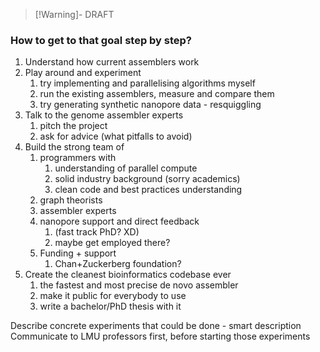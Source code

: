 >[!Warning]- DRAFT

### How to get to that goal step by step?
1. Understand how current assemblers work
2. Play around and experiment
	1. try implementing and parallelising algorithms myself
	2. run the existing assemblers, measure and compare them
	3. try generating synthetic nanopore data - resquiggling
3. Talk to the genome assembler experts
	1. pitch the project
	2. ask for advice (what pitfalls to avoid)
4. Build the strong team of
	1. programmers with
		1. understanding of parallel compute
		2. solid industry background (sorry academics)
		3. clean code and best practices understanding
	2. graph theorists
	3. assembler experts
	4. nanopore support and direct feedback 
		1. (fast track PhD? XD)
		2. maybe get employed there?
	5. Funding + support
		1. Chan+Zuckerberg foundation?
5. Create the cleanest bioinformatics codebase ever
	1. the fastest and most precise de novo assembler
	2. make it public for everybody to use
	3. write a bachelor/PhD thesis with it


Describe concrete experiments that could be done - smart description
Communicate to LMU professors first, before starting those experiments
